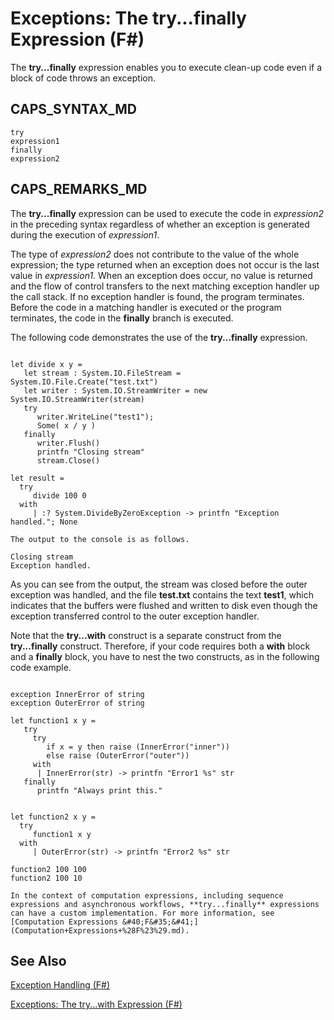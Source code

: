 # Exceptions: The try...finally Expression (F#)

The **try...finally** expression enables you to execute clean-up code even if a block of code throws an exception.


## CAPS_SYNTAX_MD

```
try
expression1
finally
expression2
```

## CAPS_REMARKS_MD
The **try...finally** expression can be used to execute the code in *expression2* in the preceding syntax regardless of whether an exception is generated during the execution of *expression1*.

The type of *expression2* does not contribute to the value of the whole expression; the type returned when an exception does not occur is the last value in *expression1*. When an exception does occur, no value is returned and the flow of control transfers to the next matching exception handler up the call stack. If no exception handler is found, the program terminates. Before the code in a matching handler is executed or the program terminates, the code in the **finally** branch is executed.

The following code demonstrates the use of the **try...finally** expression.

```

let divide x y =
   let stream : System.IO.FileStream = System.IO.File.Create("test.txt")
   let writer : System.IO.StreamWriter = new System.IO.StreamWriter(stream)
   try
      writer.WriteLine("test1");
      Some( x / y )
   finally
      writer.Flush()
      printfn "Closing stream"
      stream.Close()
      
let result =
  try
     divide 100 0
  with
     | :? System.DivideByZeroException -> printfn "Exception handled."; None
```

    The output to the console is as follows.


```
Closing stream
Exception handled.
```
As you can see from the output, the stream was closed before the outer exception was handled, and the file **test.txt** contains the text **test1**, which indicates that the buffers were flushed and written to disk even though the exception transferred control to the outer exception handler.

Note that the **try...with** construct is a separate construct from the **try...finally** construct. Therefore, if your code requires both a **with** block and a **finally** block, you have to nest the two constructs, as in the following code example.

```

exception InnerError of string
exception OuterError of string

let function1 x y =
   try
     try
        if x = y then raise (InnerError("inner"))
        else raise (OuterError("outer"))
     with
      | InnerError(str) -> printfn "Error1 %s" str
   finally
      printfn "Always print this."
      
      
let function2 x y =
  try
     function1 x y
  with
     | OuterError(str) -> printfn "Error2 %s" str
     
function2 100 100
function2 100 10
```

    In the context of computation expressions, including sequence expressions and asynchronous workflows, **try...finally** expressions can have a custom implementation. For more information, see [Computation Expressions &#40;F&#35;&#41;](Computation+Expressions+%28F%23%29.md).


## See Also
[Exception Handling &#40;F&#35;&#41;](Exception+Handling+%28F%23%29.md)

[Exceptions: The try...with Expression &#40;F&#35;&#41;](Exceptions+-+The+try...with+Expression+%28F%23%29.md)

